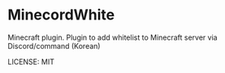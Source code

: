 # MinecordWhite
Minecraft plugin. Plugin to add whitelist to Minecraft server via Discord/command (Korean)

LICENSE: MIT
